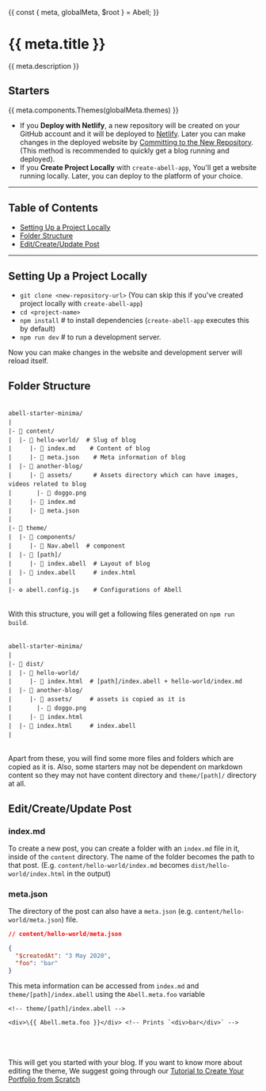 {{
  const { meta, globalMeta, $root } = Abell;
}}

# {{ meta.title }}

{{ meta.description }}


## Starters
{{ meta.components.Themes(globalMeta.themes) }}


- If you **Deploy with Netlify**, a new repository will be created on your GitHub account and it will be deployed to [Netlify](https://www.netlify.com/). Later you can make changes in the deployed website by  [Committing to the New Repository](https://docs.github.com/en/github/managing-files-in-a-repository/adding-a-file-to-a-repository-using-the-command-line). (This method is recommended to quickly get a blog running and deployed).
- If you **Create Project Locally** with `create-abell-app`, You'll get a website running locally. Later, you can deploy to the platform of your choice.

---
## Table of Contents

- [Setting Up a Project Locally](#setting-up-a-project-locally)
- [Folder Structure](#folder-structure)
- [Edit/Create/Update Post](#editcreateupdate-post)
---

## Setting Up a Project Locally

- `git clone <new-repository-url>` (You can skip this if you've created project locally with `create-abell-app`)
- `cd <project-name>` 
- `npm install` # to install dependencies (`create-abell-app` executes this by default)
- `npm run dev`  # to run a development server.

Now you can make changes in the website and development server will reload itself.

## Folder Structure

<pre>
<code class="hljs hljs-shell language file-system" style="line-height: 1.5;">
abell-starter-minima/
|
|- 📂 content/
|  |- 📂 hello-world/  # Slug of blog
|     |- 📄 index.md    # Content of blog
|     |- 📄 meta.json    # Meta information of blog
|  |- 📂 another-blog/
|     |- 📂 assets/      # Assets directory which can have images, videos related to blog
|       |- 📄 doggo.png
|     |- 📄 index.md
|     |- 📄 meta.json
|  
|- 📂 theme/
|  |- 📂 components/
|     |- 📄 Nav.abell  # component
|  |- 📂 [path]/
|     |- 📄 index.abell  # Layout of blog
|  |- 📄 index.abell     # index.html
|
|- ⚙️ abell.config.js    # Configurations of Abell
</code>
</pre>

With this structure, you will get a following files generated on `npm run build`.

<pre>
<code class="hljs hljs-shell language-sh file-system" style="line-height: 1.5;">
abell-starter-minima/
|
|- 📂 dist/
|  |- 📂 hello-world/         
|     |- 📄 index.html  # [path]/index.abell + hello-world/index.md
|  |- 📂 another-blog/         
|     |- 📂 assets/     # assets is copied as it is
|       |- 📄 doggo.png
|     |- 📄 index.html 
|  |- 📄 index.html     # index.abell
|
</code>
</pre>

Apart from these, you will find some more files and folders which are copied as it is. Also, some starters may not be dependent on markdown content so they may not have content directory and `theme/[path]/` directory at all.

## Edit/Create/Update Post

### index.md

To create a new post, you can create a folder with an `index.md` file in it, inside of the `content` directory. The name of the folder becomes the path to that post. (E.g. `content/hello-world/index.md` becomes `dist/hello-world/index.html` in the output)

### meta.json

The directory of the post can also have a `meta.json` (e.g. `content/hello-world/meta.json`) file.

```json
// content/hello-world/meta.json

{
  "$createdAt": "3 May 2020",
  "foo": "bar"
}
```

This meta information can be accessed from `index.md` and `theme/[path]/index.abell` using the `Abell.meta.foo` variable

```abell
<!-- theme/[path]/index.abell -->

<div>\{{ Abell.meta.foo }}</div> <!-- Prints `<div>bar</div>` -->
```

<br/><br/><br/>
This will get you started with your blog. If you want to know more about editing the theme, We suggest going through our [Tutorial to Create Your Portfolio from Scratch]({{$root}}/tutorial/)
